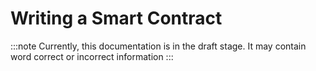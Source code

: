 # Writing a Smart Contract

:::note
Currently, this documentation is in the draft stage. It may contain word correct or incorrect information
:::
